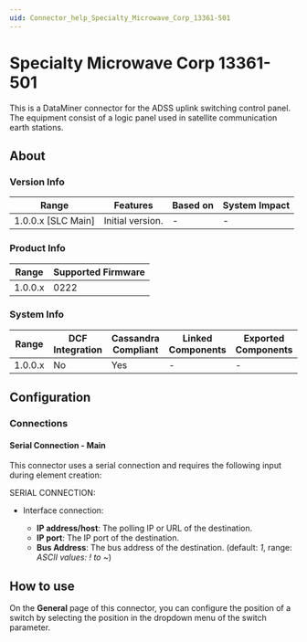 ```yaml
---
uid: Connector_help_Specialty_Microwave_Corp_13361-501
---
```


# Specialty Microwave Corp 13361-501

This is a DataMiner connector for the ADSS uplink switching control panel. The equipment consist of a logic panel used in satellite communication earth stations.

## About

### Version Info

| Range              | Features         | Based on | System Impact |
|--------------------|------------------|----------|---------------|
| 1.0.0.x [SLC Main] | Initial version. | -        | -             |

### Product Info

| Range   | Supported Firmware |
|---------|--------------------|
| 1.0.0.x | 0222          |

### System Info

| Range   | DCF Integration | Cassandra Compliant | Linked Components | Exported Components |
|---------|-----------------|---------------------|-------------------|---------------------|
| 1.0.0.x | No              | Yes                 | -                 | -                   |

## Configuration

### Connections

#### Serial Connection - Main

This connector uses a serial connection and requires the following input during element creation:

SERIAL CONNECTION:
- Interface connection:

  - **IP address/host**: The polling IP or URL of the destination.
  - **IP port**: The IP port of the destination.
  - **Bus Address**: The bus address of the destination. (default: *1*, range: *ASCII values: ! to ~*)

## How to use

On the **General** page of this connector, you can configure the position of a switch by selecting the position in the dropdown menu of the switch parameter.
